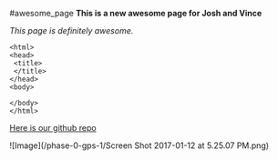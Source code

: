 #awesome_page
**This is a new awesome page for Josh and Vince**

*This page is definitely awesome.*

```<!DOCTYPE html>
<html>
<head>
 <title>
 </title>
</head>
<body>

</body>
</html>
```

[Here is our github repo](https://github.com/joshmun/phase-0-gps-1/ "Github Home")

![Image](/phase-0-gps-1/Screen Shot 2017-01-12 at 5.25.07 PM.png)